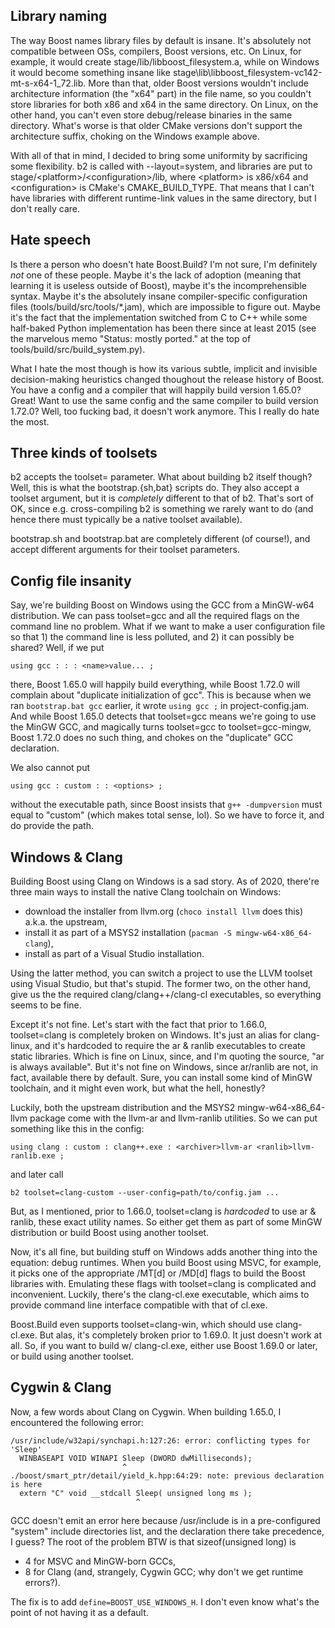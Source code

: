 Library naming
--------------

The way Boost names library files by default is insane.  It's absolutely not compatible between
OSs, compilers, Boost versions, etc.  On Linux, for example, it would create
stage/lib/libboost_filesystem.a, while on Windows it would become something insane like
stage\lib\libboost_filesystem-vc142-mt-s-x64-1_72.lib.  More than that, older Boost versions
wouldn't include architecture information (the "x64" part) in the file name, so you couldn't
store libraries for both x86 and x64 in the same directory.  On Linux, on the other hand, you
can't even store debug/release binaries in the same directory.  What's worse is that older CMake
versions don't support the architecture suffix, choking on the Windows example above.

With all of that in mind, I decided to bring some uniformity by sacrificing some flexibility.
b2 is called with --layout=system, and libraries are put to stage/\<platform\>/\<configuration\>/lib,
where \<platform\> is x86/x64 and \<configuration\> is CMake's CMAKE_BUILD_TYPE.  That means that I
can't have libraries with different runtime-link values in the same directory, but I don't really
care.

Hate speech
-----------

Is there a person who doesn't hate Boost.Build?  I'm not sure, I'm definitely
_not_ one of these people.  Maybe it's the lack of adoption (meaning that
learning it is useless outside of Boost), maybe it's the incomprehensible
syntax.  Maybe it's the absolutely insane compiler-specific configuration
files (tools/build/src/tools/*.jam), which are impossible to figure out.
Maybe it's the fact that the implementation switched from C to C++ while some
half-baked Python implementation has been there since at least 2015 (see the
marvelous memo "Status: mostly ported." at the top of tools/build/src/build_system.py).

What I hate the most though is how its various subtle, implicit and invisible
decision-making heuristics changed thoughout the release history of Boost.
You have a config and a compiler that will happily build version 1.65.0?
Great!  Want to use the same config and the same compiler to build version
1.72.0?  Well, too fucking bad, it doesn't work anymore.  This I really do
hate the most.

Three kinds of toolsets
-----------------------

b2 accepts the toolset= parameter.  What about building b2 itself though?
Well, this is what the bootstrap.{sh,bat} scripts do.  They also accept a
toolset argument, but it is _completely_ different to that of b2.  That's
sort of OK, since e.g. cross-compiling b2 is something we rarely want to do
(and hence there must typically be a native toolset available).

bootstrap.sh and bootstrap.bat are completely different (of course!), and
accept different arguments for their toolset parameters.

Config file insanity
--------------------

Say, we're building Boost on Windows using the GCC from a MinGW-w64
distribution.  We can pass toolset=gcc and all the required flags on the
command line no problem.  What if we want to make a user configuration file
so that 1) the command line is less polluted, and 2) it can possibly be
shared?  Well, if we put

    using gcc : : : <name>value... ;

there, Boost 1.65.0 will happily build everything, while Boost 1.72.0 will
complain about "duplicate initialization of gcc".  This is because when we
ran `bootstrap.bat gcc` earlier, it wrote `using gcc ;` in project-config.jam.
And while Boost 1.65.0 detects that toolset=gcc means we're going to use the
MinGW GCC, and magically turns toolset=gcc to toolset=gcc-mingw, Boost 1.72.0
does no such thing, and chokes on the "duplicate" GCC declaration.

We also cannot put

    using gcc : custom : : <options> ;

without the executable path, since Boost insists that `g++ -dumpversion` must
equal to "custom" (which makes total sense, lol).  So we have to force it,
and do provide the path.

Windows & Clang
---------------

Building Boost using Clang on Windows is a sad story.  As of 2020, there're
three main ways to install the native Clang toolchain on Windows:

  * download the installer from llvm.org (`choco install llvm` does this)
    a.k.a. the upstream,
  * install it as part of a MSYS2 installation (`pacman -S mingw-w64-x86_64-clang`),
  * install as part of a Visual Studio installation.

Using the latter method, you can switch a project to use the LLVM toolset
using Visual Studio, but that's stupid.  The former two, on the other hand,
give us the the required clang/clang++/clang-cl executables, so everything
seems to be fine.

Except it's not fine.  Let's start with the fact that prior to 1.66.0,
toolset=clang is completely broken on Windows.  It's just an alias for
clang-linux, and it's hardcoded to require the ar & ranlib executables to
create static libraries.  Which is fine on Linux, since, and I'm quoting the
source, "ar is always available".  But it's not fine on Windows, since
ar/ranlib are not, in fact, available there by default.  Sure, you can
install some kind of MinGW toolchain, and it might even work, but what the
hell, honestly?

Luckily, both the upstream distribution and the MSYS2 mingw-w64-x86_64-llvm
package come with the llvm-ar and llvm-ranlib utilities.  So we can put
something like this in the config:

    using clang : custom : clang++.exe : <archiver>llvm-ar <ranlib>llvm-ranlib.exe ;

and later call

    b2 toolset=clang-custom --user-config=path/to/config.jam ...

But, as I mentioned, prior to 1.66.0, toolset=clang is _hardcoded_ to use ar
& ranlib, these exact utility names.  So either get them as part of some
MinGW distribution or build Boost using another toolset.

Now, it's all fine, but building stuff on Windows adds another thing into the
equation: debug runtimes.  When you build Boost using MSVC, for example, it
picks one of the appropriate /MT[d] or /MD[d] flags to build the Boost
libraries with.  Emulating these flags with toolset=clang is complicated and
inconvenient.  Luckily, there's the clang-cl.exe executable, which aims to
provide command line interface compatible with that of cl.exe.

Boost.Build even supports toolset=clang-win, which should use clang-cl.exe.
But alas, it's completely broken prior to 1.69.0.  It just doesn't work at
all.  So, if you want to build w/ clang-cl.exe, either use Boost 1.69.0 or
later, or build using another toolset.

Cygwin & Clang
--------------

Now, a few words about Clang on Cygwin.  When building 1.65.0, I encountered
the following error:

    /usr/include/w32api/synchapi.h:127:26: error: conflicting types for 'Sleep'
      WINBASEAPI VOID WINAPI Sleep (DWORD dwMilliseconds);
                             ^
    ./boost/smart_ptr/detail/yield_k.hpp:64:29: note: previous declaration is here
      extern "C" void __stdcall Sleep( unsigned long ms );
                                ^

GCC doesn't emit an error here because /usr/include is in a pre-configured
"system" include directories list, and the declaration there take precedence,
I guess?  The root of the problem BTW is that sizeof(unsigned long) is

  * 4 for MSVC and MinGW-born GCCs,
  * 8 for Clang (and, strangely, Cygwin GCC; why don't we get runtime
    errors?).

The fix is to add `define=BOOST_USE_WINDOWS_H`.  I don't even know what's the
point of not having it as a default.
